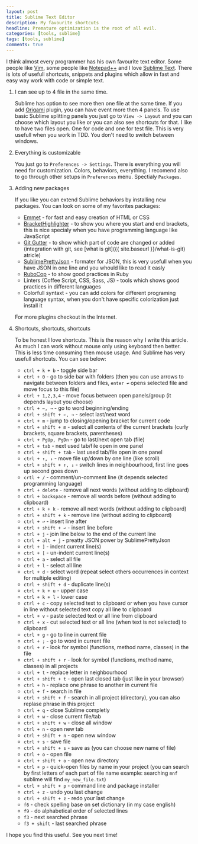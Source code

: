 ```yaml
---
layout: post
title: Sublime Text Editor
description: My favourite shortcuts
headline: Premature optimization is the root of all evil.
categories: [tools, sublime]
tags: [tools, sublime]
comments: true
---
```


I think almost every programmer has his own favourite text editor. Some people like [Vim](https://en.wikipedia.org/wiki/Vim_(text_editor)), some people like [Notepad++](https://notepad-plus-plus.org/) and I love [Sublime Text](https://www.sublimetext.com/). There is lots of usefull shortcuts, snippets and plugins which allow in fast and easy way work with code or simple text.

1. I can see up to 4 file in the same time.

    Sublime has option to see more then one file at the same time. If you add [Origami](https://github.com/SublimeText/Origami) plugin, you can have event more then 4 panels. To use basic Sublime splitting panels you just go to `View -> Layout` and you can choose which layout you like or you can also see shortcuts for that. I like to have two files open. One for code and one for test file. This is very usefull when you work in TDD. You don't need to switch between windows.

2. Everything is customizable

    You just go to `Preferences -> Settings`. There is everything you will need for customization. Colors, behaviors, everything. I recomend also to go through other setups in `Preferences` menu. Spectialy `Packages`.

3. Adding new packages

    If you like you can extend Sublime behaviors by installing new packages. You can look on some of my favorites packages:
    - [Emmet](http://emmet.io/) - for fast and easy creation of HTML or CSS
    - [BracketHighlighter](https://github.com/facelessuser/BracketHighlighter) - to show you where you start and end brackets, this is nice specialy when you have programming language like JavaScript
    - [Git Gutter](https://github.com/jisaacks/GitGutter) - to show which part of code are changed or added (integration with git, see [what is git]({{ site.baseurl }}/what-is-git) atricle)
    - [SublimePrettyJson](https://github.com/dzhibas/SublimePrettyJson) - formater for JSON, this is very usefull when you have JSON in one line and you whould like to read it easly
    - [RuboCop](https://github.com/pderichs/sublime_rubocop) - to show good practices in Ruby
    - Linters (Coffee Script, CSS, Sass, JS) - tools which shows good practices in different languages
    - Colorfull syntaxt - you can add colors for different programing language syntax, when you don't have specific colorization just install it

    For more plugins checkout in the Internet.

4. Shortcuts, shortcuts, shortcuts

    To be honest I love shortcuts. This is the reason why I write this article. As much I can work without mouse only using keyboard then better. This is less time consuming then mouse usage. And Sublime has very usefull shortcuts. You can see below:
    - `ctrl + k + b` - toggle side bar
    - `ctrl + 0` - go to side bar with folders (then you can use arrows to navigate between folders and files, `enter ↩` opens selected file and move focus to this file)
    - `ctrl + 1,2,3,4` - move focus between open panels/group (it depends layout you choose)
    - `ctrl + ←, →` - go to word beginning/ending
    - `ctrl + shift + ←, →` - select last/next word
    - `ctrl + m` - jump to closing/opening bracket for current code
    - `ctrl + shift + m` - select all contents of the current brackets (curly brackets, square brackets, parentheses)
    - `ctrl + PgUp, PgDn` - go to last/next open tab (file)
    - `ctrl + tab` - next used tab/file open in one panel
    - `ctrl + shift + tab` - last used tab/file open in one panel
    - `ctrl + ↑, ↓` -  move file up/down by one line (like scroll)
    - `ctrl + shift + ↑, ↓` - switch lines in neighbourhood, first line goes up second goes down
    - `crtl + /` - comment/un-comment line (it depends selected programming language)
    - `ctrl + delete` - remove all next words (without adding to clipboard)
    - `ctrl + backspace` - remove all words before (without adding to clipboard)
    - `ctrl + k + k` - remove all next words (without adding to clipboard)
    - `ctrl + shift + k` - remove line (without adding to clipboard)
    - `ctrl + ↩` - insert line after
    - `ctrl + shift + ↩` - insert line before
    - `ctrl + j` - join line below to the end of the current line
    - `ctrl + alt + j` - preatty JSON power by SublimePrettyJson
    - `ctrl + ]` - indent current line(s)
    - `ctrl + [` - un-indent current line(s)
    - `ctrl + a` - select all file
    - `ctrl + l` - select all line
    - `ctrl + d` - select word (repeat select others occurrences in context for multiple editing)
    - `ctrl + shift + d` - duplicate line(s)
    - `ctrl + k + u` - upper case
    - `ctrl + k + l` - lower case
    - `ctrl + c` - copy selected text to clipboard or when you have cursor in line without selected text copy all line to clipboard
    - `ctrl + v` - paste selected text or all line from clipboard
    - `ctrl + x` - cut selected text or all line (when text is not selected) to clipboard
    - `ctrl + g` - go to line in current file
    - `ctrl + ;` - go to word in current file
    - `ctrl + r` - look for symbol (functions, method name, classes) in the file
    - `ctrl + shift + r` - look for symbol (functions, method name, classes) in all projects
    - `ctrl + t` - replace letter in neighbourhood
    - `ctrl + shift + t` - open last closed tab (just like in your browser)
    - `ctrl + h` - replace one phrase to another in current file
    - `ctrl + f` - search in file
    - `ctrl + shift + f` - search in all project (directory), you can also replase phrase in this project
    - `ctrl + q` - close Sublime completly
    - `ctrl + w` - close current file/tab
    - `ctrl + shift + w` - close all window
    - `ctrl + n` - open new tab
    - `ctrl + shift + n` - open new window
    - `ctrl + s` -  save file
    - `ctrl + shift + s` - save as (you can choose new name of file)
    - `ctrl + o` - open file
    - `ctrl + shift + o` - open new directory
    - `ctrl + p` - quick-open files by name in your project (you can search by first letters of each part of file name example: searching `mnf` sublime will find `my_new_file.txt`)
    - `ctrl + shift + p` - command line and package installer
    - `ctrl + z` - undo you last change
    - `ctrl + shift + z` - redo your last change
    - `f6` - check spelling base on set dictionary (in my case english)
    - `f9` - do alphabetical order of selected lines
    - `f3` - next searched phrase
    - `f3 + shift` - last searched phrase

I hope you find this useful. See you next time!
